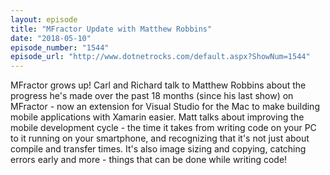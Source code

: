 ```yaml
---
layout: episode
title: "MFractor Update with Matthew Robbins"
date: "2018-05-10"
episode_number: "1544"
episode_url: "http://www.dotnetrocks.com/default.aspx?ShowNum=1544"
---
```


MFractor grows up! Carl and Richard talk to Matthew Robbins about the progress he's made over the past 18 months (since his last show) on MFractor - now an extension for Visual Studio for the Mac to make building mobile applications with Xamarin easier. Matt talks about improving the mobile development cycle - the time it takes from writing code on your PC to it running on your smartphone, and recognizing that it's not just about compile and transfer times. It's also image sizing and copying, catching errors early and more - things that can be done while writing code! 
